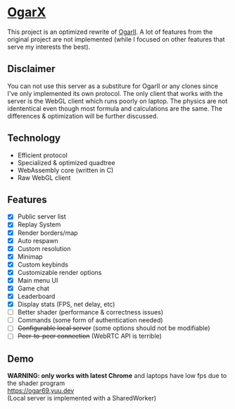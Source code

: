 # <strong> [OgarX](https://ogar69.yuu.dev) </strong>
This project is an optimized rewrite of [OgarII](https://github.com/Luka967/OgarII). A lot of features from the original project are not implemented (while I focused on other features that serve my interests the best).

## Disclaimer
You can not use this server as a substiture for OgarII or any clones since I've only implemented its own protocol. The only client that works with the server is the WebGL client which runs poorly on laptop. The physics are not idententical even though most formula and calculations are the same. The differences & optimization will be further discussed.

## Technology
* Efficient protocol
* Specialized & optimized quadtree
* WebAssembly core (written in C)
* Raw WebGL client

## Features
 - [x] Public server list
 - [x] Replay System
 - [x] Render borders/map
 - [x] Auto respawn
 - [x] Custom resolution
 - [x] Minimap
 - [x] Custom keybinds
 - [x] Customizable render options
 - [x] Main menu UI
 - [x]  Game chat
 - [x] Leaderboard
 - [x]  Display stats (FPS, net delay, etc)
 - [ ] Better shader (performance & correctness issues)
 - [ ] Commands (some form of authentication needed)
 - [ ] ~~Configurable local server~~ (some options should not be modifiable)
 - [ ] ~~Peer-to-peer connection~~ (WebRTC API is terrible)

## Demo
**WARNING: only works with latest Chrome** and laptops have low fps due to the shader program<br>
https://ogar69.yuu.dev<br>
(Local server is implemented with a SharedWorker)

